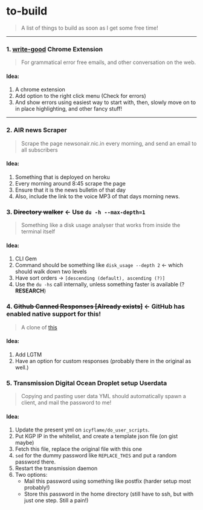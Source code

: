 # to-build

> A list of things to build as soon as I get some free time!

***

### 1. [write-good](https://github.com/btford/write-good) Chrome Extension

> For grammatical error free emails, and other conversation on the web.

#### Idea:

1. A chrome extension
2. Add option to the right click menu (Check for errors)
3. And show errors using easiest way to start with, then, slowly move on to in place highlighting, and other fancy stuff!

***

### 2. AIR news Scraper

> Scrape the page newsonair.nic.in every morning, and send an email to all subscribers

#### Idea:

1. Something that is deployed on heroku
2. Every morning around 8:45 scrape the page
3. Ensure that it is the news bulletin of that day
4. Also, include the link to the voice MP3 of that days morning news.

### 3. ~~Directory walker~~ <- Use `du -h --max-depth=1`

> Something like a disk usage analyser that works from inside the terminal itself

#### Idea:

1. CLI Gem
2. Command should be something like `disk_usage --depth 2` <- which should walk down two levels
3. Have sort orders -> `[descending (default), ascending (?)]`
4. Use the `du -hs` call internally, unless something faster is available (? **RESEARCH**)

### 4. ~~Github Canned Responses [Already exists]~~ <- GitHub has enabled native support for this!

> A clone of [this](https://github.com/notwaldorf/github-canned-responses)

#### Idea:

1. Add LGTM
2. Have an option for custom responses (probably there in the original as well.)

### 5. Transmission Digital Ocean Droplet setup Userdata

> Copying and pasting user data YML should automatically spawn a client, and mail the password to me!

#### Idea:

1. Update the present yml on `icyflame/do_user_scripts`.
2. Put KGP IP in the whitelist, and create a template json file (on gist maybe)
3. Fetch this file, replace the original file with this one
4. `sed` for the dummy password like `REPLACE_THIS` and put a random password there.
5. Restart the transmission daemon
6. Two options:
	- Mail this password using something like postfix (harder setup most probably!)
	- Store this password in the home directory (still have to ssh, but with just one step. Still a pain!)
